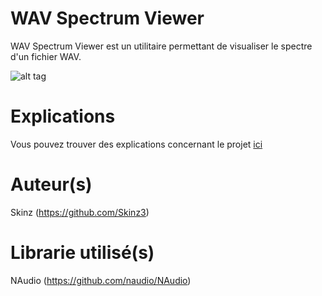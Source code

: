 # WAV Spectrum Viewer

WAV Spectrum Viewer est un utilitaire permettant de visualiser le spectre d'un fichier WAV.

![alt tag](https://i.ibb.co/vYtDzwS/video.jpg) <br />

# Explications

Vous pouvez trouver des explications concernant le projet [ici](https://github.com/Skinz3/WAV-Spectrum-Viewer/blob/master/Transform%C3%A9e%20de%20fourier%20et%20musique.pdf)


# Auteur(s)

Skinz (https://github.com/Skinz3)


# Librarie utilisé(s)

NAudio (https://github.com/naudio/NAudio)